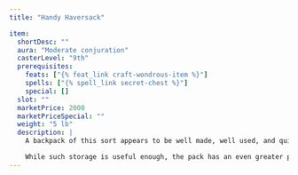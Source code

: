 ```yaml
---
title: "Handy Haversack"

item:
  shortDesc: ""
  aura: "Moderate conjuration"
  casterLevel: "9th"
  prerequisites:
    feats: ["{% feat_link craft-wondrous-item %}"]
    spells: ["{% spell_link secret-chest %}"]
    special: []
  slot: ""
  marketPrice: 2000
  marketPriceSpecial: ""
  weight: "5 lb"
  description: |
    A backpack of this sort appears to be well made, well used, and quite ordinary. It is constructed of finely tanned leather, and the straps have brass hardware and buckles. It has two side pouches, each of which appears large enough to hold about a quart of material. In fact, each is like a _bag of holding_ and can actually hold material of as much as 2 cubic feet in volume or 20 pounds in weight. The large central portion of the pack can contain up to 8 cubic feet or 80 pounds of material. Even when so filled, the backpack always weighs only 5 pounds.

    While such storage is useful enough, the pack has an even greater power in addition. When the wearer reaches into it for a specific item, that item is always on top. Thus, no digging around and fumbling is ever necessary to find what a haversack contains. Retrieving any specific item from a haversack is a move action, but it does not provoke the attacks of opportunity that retrieving a stored item usually does.
---
```

